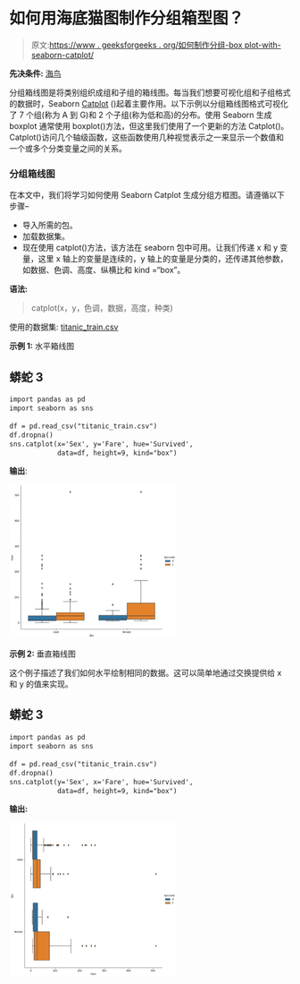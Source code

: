 # 如何用海底猫图制作分组箱型图？

> 原文:[https://www . geeksforgeeks . org/如何制作分组-box plot-with-seaborn-catplot/](https://www.geeksforgeeks.org/how-to-make-grouped-boxplot-with-seaborn-catplot/)

**先决条件:** [海鸟](https://www.geeksforgeeks.org/introduction-to-seaborn-python/)

分组箱线图是将类别组织成组和子组的箱线图。每当我们想要可视化组和子组格式的数据时，Seaborn [Catplot](https://seaborn.pydata.org/generated/seaborn.catplot.html) ()起着主要作用。以下示例以分组箱线图格式可视化了 7 个组(称为 A 到 G)和 2 个子组(称为低和高)的分布。使用 Seaborn 生成 boxplot 通常使用 boxplot()方法，但这里我们使用了一个更新的方法 Catplot()。Catplot()访问几个轴级函数，这些函数使用几种视觉表示之一来显示一个数值和一个或多个分类变量之间的关系。

### 分组箱线图

在本文中，我们将学习如何使用 Seaborn Catplot 生成分组方框图。请遵循以下步骤–

*   导入所需的包。
*   加载数据集。
*   现在使用 catplot()方法，该方法在 seaborn 包中可用。让我们传递 x 和 y 变量，这里 x 轴上的变量是连续的，y 轴上的变量是分类的，还传递其他参数，如数据、色调、高度、纵横比和 kind =“box”。

**语法:**

> catplot(x，y，色调，数据，高度，种类)

使用的数据集: [titanic_train.csv](https://www.kaggle.com/tedllh/titanic-train)

**示例 1:** 水平箱线图

## 蟒蛇 3

```
import pandas as pd
import seaborn as sns

df = pd.read_csv("titanic_train.csv")
df.dropna()
sns.catplot(x='Sex', y='Fare', hue='Survived', 
            data=df, height=9, kind="box")
```

**输出**:

![](img/5349be277e9cf3e26ab5801ce905461b.png)

**示例 2:** 垂直箱线图

这个例子描述了我们如何水平绘制相同的数据。这可以简单地通过交换提供给 x 和 y 的值来实现。

## 蟒蛇 3

```
import pandas as pd
import seaborn as sns

df = pd.read_csv("titanic_train.csv")
df.dropna()
sns.catplot(y='Sex', x='Fare', hue='Survived',
            data=df, height=9, kind="box")
```

**输出:**

![](img/beb8717d8d46fabcc7e73f53f72e7f31.png)